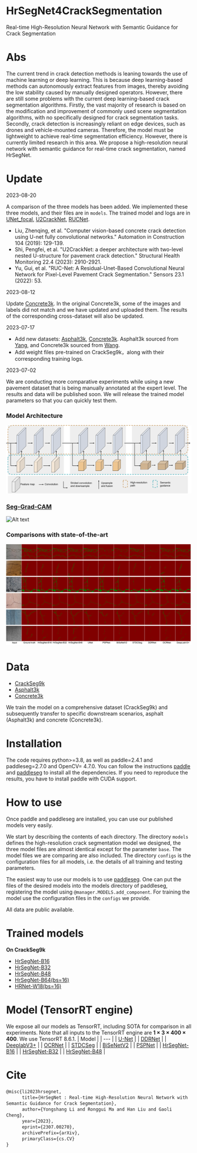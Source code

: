 # HrSegNet4CrackSegmentation
Real-time High-Resolution Neural Network with Semantic Guidance for Crack Segmentation

# Abs
The current trend in crack detection methods is leaning towards the use of machine learning or deep learning. This is because deep learning-based methods can autonomously extract features from images, thereby avoiding the low stability caused by manually designed operators. However, there are still some problems with the current deep learning-based crack segmentation algorithms. Firstly, the vast majority of research is based on the modification and improvement of commonly used scene segmentation algorithms, with no specifically designed for crack segmentation tasks. Secondly, crack detection is increasingly reliant on edge devices, such as drones and vehicle-mounted cameras. Therefore, the model must be lightweight to achieve real-time segmentation efficiency. However, there is currently limited research in this area. We propose a high-resolution neural network with semantic guidance for real-time crack segmentation, named HrSegNet.

# Update 
2023-08-20

A comparison of the three models has been added. We implemented these three models, and their files are in `models`. The trained model and logs are in [UNet_focal](https://chdeducn-my.sharepoint.com/:u:/g/personal/2018024008_chd_edu_cn/EcxRe1WntKdOtK-_O1pHIvEBwm-b9ohinTU-03JZ_Y4UMw?e=F7pqOM), [U2CrackNet](https://chdeducn-my.sharepoint.com/:u:/g/personal/2018024008_chd_edu_cn/EdSbeqvE-KtAtHjZj2-iS30BetzzRl9f2ockiASAgyea8A?e=3TwbYB), [RUCNet](https://chdeducn-my.sharepoint.com/:u:/g/personal/2018024008_chd_edu_cn/EUbnDwGhVOZNuRrhe1Ksf0IBn7xrCjgaMVp5S5ehRJIkFA?e=3FuMHM).
* Liu, Zhenqing, et al. "Computer vision-based concrete crack detection using U-net fully convolutional networks." Automation in Construction 104 (2019): 129-139.
* Shi, Pengfei, et al. "U2CrackNet: a deeper architecture with two-level nested U-structure for pavement crack detection." Structural Health Monitoring 22.4 (2023): 2910-2921.
* Yu, Gui, et al. "RUC-Net: A Residual-Unet-Based Convolutional Neural Network for Pixel-Level Pavement Crack Segmentation." Sensors 23.1 (2022): 53.



2023-08-12

Update [Concrete3k](https://chdeducn-my.sharepoint.com/:u:/g/personal/2018024008_chd_edu_cn/EdzjOhykuQxDjRgs6k-5PU0BtJntPGtTo445f4lBv5HV4Q?e=MCOv5W). In the original Concrete3k, some of the images and labels did not match and we have updated and uploaded them. The results of the corresponding cross-dataset will also be updated.
 
2023-07-17
* Add new datasets: [Asphalt3k](https://chdeducn-my.sharepoint.com/:u:/g/personal/2018024008_chd_edu_cn/EVj4M3fxfcFEuUToiO1QODEBtUuSPXE5FQONgNYti7PDFQ?e=IwZgXT), [Concrete3k](https://chdeducn-my.sharepoint.com/:u:/g/personal/2018024008_chd_edu_cn/EdzjOhykuQxDjRgs6k-5PU0BtJntPGtTo445f4lBv5HV4Q?e=MCOv5W). Asphalt3k sourced from [Yang](https://www.mdpi.com/2076-3417/12/19/10089), and Concrete3k sourced from [Wang](https://www.sciencedirect.com/science/article/pii/S0926580522001480).
* Add weight files pre-trained on CrackSeg9k，along with their corresponding training logs.
  
2023-07-02

We are conducting more comparative experiments while using a new pavement dataset that is being manually annotated at the expert level. The results and data will be published soon. We will release the trained model parameters so that you can quickly test them.
### Model Architecture  
![Alt text](./fig/fig1.png)
### [Seg-Grad-CAM](https://arxiv.org/abs/2002.11434)  
![Alt text](./fig/fig5.png)
### Comparisons with state-of-the-art
![Alt text](./fig/fig8.png)


# Data
* [CrackSeg9k](https://github.com/Dhananjay42/crackseg9k) 
* [Asphalt3k](https://chdeducn-my.sharepoint.com/:u:/g/personal/2018024008_chd_edu_cn/EVj4M3fxfcFEuUToiO1QODEBtUuSPXE5FQONgNYti7PDFQ?e=IwZgXT)
* [Concrete3k](https://chdeducn-my.sharepoint.com/:u:/g/personal/2018024008_chd_edu_cn/EdzjOhykuQxDjRgs6k-5PU0BtJntPGtTo445f4lBv5HV4Q?e=MCOv5W)

We train the model on a comprehensive dataset (CrackSeg9k) and subsequently transfer to specific downstream scenarios, asphalt (Asphalt3k) and concrete (Concrete3k).
# Installation
The code requires python>=3.8, as well as paddle=2.4.1 and paddleseg=2.7.0 and OpenCV= 4.7.0. You can follow the instructions [paddle](https://github.com/PaddlePaddle/Paddle) and [paddleseg](https://github.com/PaddlePaddle/PaddleSeg) to install all the dependencies. If you need to reproduce the results, you have to install paddle with CUDA support.

# How to use
Once paddle and paddleseg are installed, you can use our published models very easily.  

We start by describing the contents of each directory. The directory `models` defines the high-resolution crack segmentation model we designed, the three model files are almost identical except for the parameter `base`. The model files we are comparing are also included. The directory `configs` is the configuration files for all models, i.e. the details of all training and testing parameters.  

The easiest way to use our models is to use [paddleseg](https://github.com/PaddlePaddle/PaddleSeg). One can put the files of the desired models into the models directory of paddleseg, registering the model using `@manager.MODELS.add_component`. For training the model use the configuration files in the `configs` we provide. 

All data are public available.


# Trained models
**On CrackSeg9k**
* [HrSegNet-B16](https://chdeducn-my.sharepoint.com/:u:/g/personal/2018024008_chd_edu_cn/EZWMNQXFtTpPl-SnUyoKpS0B2EDCDZIn2SX00C0AI_U-Jg?e=o0gqxN)
* [HrSegNet-B32](https://chdeducn-my.sharepoint.com/:u:/g/personal/2018024008_chd_edu_cn/EVaZjUC9tVNMoMkbNOdmemEBh6xPEBUzo2-0ddjGl3bfRQ?e=MWs6Z9)
* [HrSegNet-B48](https://chdeducn-my.sharepoint.com/:u:/g/personal/2018024008_chd_edu_cn/EdoG_do5oFdPmP6NDqWh8AEBh1CfTl6SxD6DX_smxl9WFA?e=WAr0Fi)
* [HrSegNet-B64(bs=16)](https://chdeducn-my.sharepoint.com/:u:/g/personal/2018024008_chd_edu_cn/ETzpUJ9FkN1CoTOO1PB1-68BNYNdqtB0gowlkjzuNJCtQw?e=rCkTGO)
* [HRNet-W18(bs=16)](https://chdeducn-my.sharepoint.com/:u:/g/personal/2018024008_chd_edu_cn/EQcoB7KEbMZHidBi2JchS78BoeI35zALH0m6w3727u7HGA?e=nNDb39)


# Model (TensorRT engine)
We expose all our models as TensorRT, including SOTA for comparison in all experiments. Note that all inputs to the TensorRT engine are **1 × 3 × 400 × 400**. We use TensorRT 8.6.1.
| Model |
| --- |
| [U-Net](https://chdeducn-my.sharepoint.com/:u:/g/personal/2018024008_chd_edu_cn/EYoEi_aQczxOswVyAi8FQBgBYSYXalI8oZKRszWHgbzZwg?e=XuFGzf) |
| [DDRNet](https://chdeducn-my.sharepoint.com/:u:/g/personal/2018024008_chd_edu_cn/EX-QSVExyFVLvasiouuvEwEBe4HPdK3N8HxklK5CAn07DQ?e=DfdBZz) |
| [DeeplabV3+](https://chdeducn-my.sharepoint.com/:u:/g/personal/2018024008_chd_edu_cn/ETkJ1rMqaqBGrfWNg5KCF0EBIxCfYlFk3t0IRD2Uk2cQcA?e=ISPLG0) |
| [OCRNet](https://chdeducn-my.sharepoint.com/:u:/g/personal/2018024008_chd_edu_cn/Ed0l6UAckEFGodrNz1W7aHgBOmoVN6-yZfNIKMTJOp4Fug?e=7u8ZOD) |
| [STDCSeg](https://chdeducn-my.sharepoint.com/:u:/g/personal/2018024008_chd_edu_cn/EV1Rra3XuP5GqImDWMeYdbEBSt64lrmWnAQETKJe0NTO5Q?e=LN0VxD) |
| [BiSeNetV2](https://chdeducn-my.sharepoint.com/:u:/g/personal/2018024008_chd_edu_cn/EfovCQdm_5FJoaySbnd2SBsB2becRV7KTQa7A9_oL7lkHA?e=TI8gZJ) |
| [PSPNet](https://chdeducn-my.sharepoint.com/:u:/g/personal/2018024008_chd_edu_cn/ERTJdaWfJ-9Ess81IwvnBE4Ba0pVnGgyqyZoHFC5hEe1pQ?e=ZzB5Xa) |
| [HrSegNet-B16](https://chdeducn-my.sharepoint.com/:u:/g/personal/2018024008_chd_edu_cn/EYq7OVwYeRtJm0PtXmytSmoB-Ywu8PsC-9eS95V0M7GSpQ?e=1GgLOt) |
| [HrSegNet-B32](https://chdeducn-my.sharepoint.com/:u:/g/personal/2018024008_chd_edu_cn/EURuJVQAW25GnJBvdwW76pgBZdZqyWwT_vifP7Ta98O8_w?e=kKZVLb) |
| [HrSegNet-B48](https://chdeducn-my.sharepoint.com/:u:/g/personal/2018024008_chd_edu_cn/EcUUFXq9dbJHmAz1roiZCMUB3zeM49ILOwzFzHe0iAYS8w?e=SAGci7) |


# Cite
```
@misc{li2023hrsegnet,
      title={HrSegNet : Real-time High-Resolution Neural Network with Semantic Guidance for Crack Segmentation}, 
      author={Yongshang Li and Ronggui Ma and Han Liu and Gaoli Cheng},
      year={2023},
      eprint={2307.00270},
      archivePrefix={arXiv},
      primaryClass={cs.CV}
}
```



